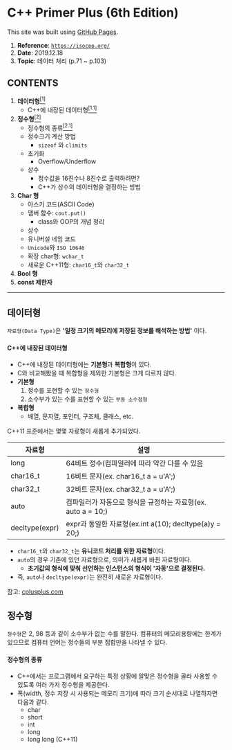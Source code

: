 # C++ Primer Plus (6th Edition)
This site was built using [GitHub Pages](https://pages.github.com/).

1. **Reference**: <a href="https://isocpp.org/" target="_blank">`https://isocpp.org/`</a>
1. **Date**: 2019.12.18
1. **Topic**: 데이터 처리 (p.71 ~ p.103)

## **CONTENTS**
1. **데이터형**<a href = "#%EB%8D%B0%EC%9D%B4%ED%84%B0%ED%98%95"><sup>[1]</sup></a>
    - C++에 내장된 데이터형<a href = "#c에-내장된-데이터형"><sup>[1.1]</sup></a>
1. **정수형**<a href = "#%EC%A0%95%EC%88%98%ED%98%95"><sup>[2]</sup></a>
    - 정수형의 종류<a href = "#정수형의-종류"><sup>[2.1]</sup></a>
    - 정수크기 계산 방법
      - `sizeof` 와 `climits`
    - 초기화
      - Overflow/Underflow
    - 상수
      - 정수값을 16진수나 8진수로 출력하려면?
      - C++가 상수의 데이터형을 결정하는 방법
1. **Char 형**
    - 아스키 코드(ASCII Code)
    - 맴버 함수: ```cout.put()```
      - class와 OOP의 개념 정리
    - 상수
    - 유니버설 네임 코드
    - `Unicode`와 `ISO 10646`
    - 확장 char형: `wchar_t`
    - 새로운 C++11형: `char16_t`와 `char32_t`
 1. **Bool 형**
 1. **const 제한자**
 
   
---

**데이터형**
---
`자료형(Data Type)`은 **'일정 크기의 메모리에 저장된 정보를 해석하는 방법'** 이다.

#### C++에 내장된 데이터형

- C++에 내장된 데이터형에는 **기본형**과 **복합형**이 있다.
- C와 비교해봤을 때 복합형을 제외한 기본형은 크게 다르지 않다.
- **기본형**
  1. 정수를 포현할 수 있는 `정수형`
  1. 소수부가 있는 수를 표현할 수 있는 `부동 소수점형`
- **복합형**
  - 배열, 문자열, 포인터, 구조체, 클래스, etc.

C++11 표준에서는 몇몇 자료형이 새롭게 추가되었다.

| 자료형 | 설명 |
| --- | --- |
| long | 64비트 정수(컴파일러에 따라 약간 다를 수 있음 |
| char16_t | 16비트 문자(ex. char16_t a = u'A';) |
| char32_t | 32비트 문자(ex. char32_t a = u'A';) |
| auto     | 컴파일러가 자동으로 형식을 규정하는 자료형(ex. auto a = 10;) |
| decltype(expr) | expr과 동일한 자료형(ex.int a(10); decltype(a)y = 20;) |

- `char16_t`와 `char32_t`는 **유니코드 처리를 위한 자료형**이다.
- `auto`의 경우 기존에 있던 자료형으로, 의미가 새롭게 바뀐 자료형이다.
    - **초기값의 형식에 맞춰 선언하는 인스턴스의 형식이 '자동'으로 결정된다.**
- 즉, `auto`나 `decltype(expr)`는 완전히 새로운 자료형이다. 



참고: <a href = "http://www.cplusplus.com/doc/tutorial/variables/">cplusplus.com</a>



**정수형**
---
`정수형`은 2, 98 등과 같이 소수부가 없는 수를 말한다.
컴퓨터의 메모리용량에는 한계가 있으므로 컴퓨터 언어는 정수들의 부분 집합만을 나타낼 수 있다.

#### 정수형의 종류
- C++에서는 프로그램에서 요구하는 특정 상황에 알맞은 정수형을 골라 사용할 수 있도록 여러 가지 정수형을 제공한다.
- 폭(width, 정수 저장 시 사용되는 메모리 크기)에 따라 크기 순서대로 나열하자면 다음과 같다.
    - char
    - short
    - int 
    - long
    - long long (C++11)

